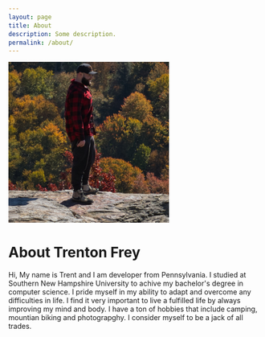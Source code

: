 ```yaml
---
layout: page
title: About
description: Some description.
permalink: /about/
---
```


<img src="https://github.com/TrentonFrey/TrentonFrey.github.io/blob/4d127ead68474c3da4a014cfeabdab44f68a6044/assets/img/uploads/me.png" alt="Trent Frey" >










# About Trenton Frey

Hi, My name is Trent and I am developer from Pennsylvania. I studied at Southern New Hampshire University to achive my bachelor's degree in computer science. I pride myself in my ability to adapt and overcome any difficulties in life. I find it very important to live a fulfilled life by always improving my mind and body. I have a ton of hobbies that include camping, mountian biking and photograpghy. I consider myself to be a jack of all trades. 
